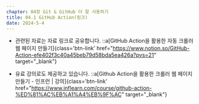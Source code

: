```yaml
---
chapter: 04장 Git & GitHub 더 잘 사용하기
title: 04.1 GitHub Action(링크)
date: 2024-5-4
---
```


- 관련된 자료는 자료 링크로 공유합니다.
  ::a[GitHub Action을 활용한 자동 크롤러 웹 페이지 만들기]{class='btn-link' href="https://www.notion.so/GitHub-Action-efe402f3c40a45beb79d58bda5ea426a?pvs=21" target="\_blank"}

- 유료 강의로도 제공하고 있습니다.
  ::a[Github Action을 활용한 크롤러 웹 페이지 만들기 - 인프런 | 강의]{class='btn-link' href="https://www.inflearn.com/course/github-action-%ED%81%AC%EB%A1%A4%EB%9F%AC" target="\_blank"}
